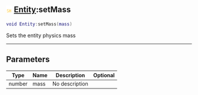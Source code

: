 ## ![shared](../../.gitbook/assets/shared.png) [Entity](https://iaswiki.rawr.dev/readme/entity):setMass

```lua
void Entity:setMass(mass)
```

Sets the entity physics mass

------
## Parameters

| Type   | Name | Description | Optional |
| ------ | ---- | ----------- | -------: |
| number | mass | No description |  |

